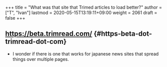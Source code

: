 +++
title = "What was that site that Trimed articles to load better?"
author = ["T", "Ivan"]
lastmod = 2020-05-15T13:19:11+09:00
weight = 2061
draft = false
+++

## <https://beta.trimread.com/> {#https-beta-dot-trimread-dot-com}

-   I wonder if there is one that works for japanese news sites that
    spread things over multiple pages.
